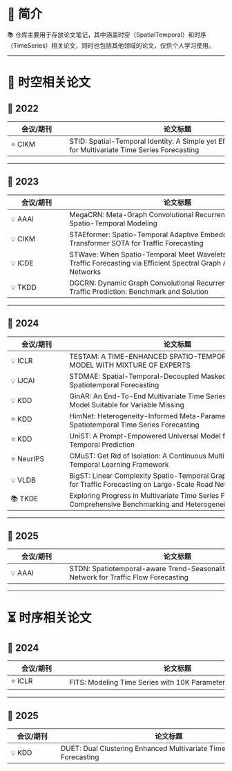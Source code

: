 # 🏰 **简介**  
📚 仓库主要用于存放论文笔记，其中涵盖时空（SpatialTemporal）和时序（TimeSeries）相关论文，同时也包括其他领域的论文，仅供个人学习使用。

---

# 🌌 时空相关论文

## 📅 2022
| <div style="width:120px">会议/期刊 | <div style="width:500px">论文标题 | <div style="width:40px">链接 |
|------------------------------------|------------------------------------|------------------------------|
| ⭐ CIKM                            | <div style="width:500px">STID: Spatial-Temporal Identity: A Simple yet Effective Baseline for Multivariate Time Series Forecasting</div> | [📒](Spatial-Temporal/2022_CIKM_STID.md) |

---

## 📅 2023
| <div style="width:120px">会议/期刊 | <div style="width:500px">论文标题 | <div style="width:40px">链接 |
|------------------------------------|------------------------------------|------------------------------|
| 💡 AAAI                           | <div style="width:500px">MegaCRN: Meta-Graph Convolutional Recurrent Network for Spatio-Temporal Modeling</div> | [📒](Spatial-Temporal/2023_AAAI_MegaCRN.md) |
| 💡 CIKM                           | <div style="width:500px">STAEformer: Spatio-Temporal Adaptive Embedding Makes Vanilla Transformer SOTA for Traffic Forecasting</div> | [📒](Spatial-Temporal/2023_CIKM_STAEformer.md) |
| 💡 ICDE                           | <div style="width:500px">STWave: When Spatio-Temporal Meet Wavelets: Disentangled Traffic Forecasting via Efficient Spectral Graph Attention Networks</div> | [📒](Spatial-Temporal/2023_ICDE_STWave.md) |
| 💡 TKDD                           | <div style="width:500px">DGCRN: Dynamic Graph Convolutional Recurrent Network for Traffic Prediction: Benchmark and Solution</div> | [📒](Spatial-Temporal/2023_TKDD_DGCRN.md) |

---

## 📅 2024
| <div style="width:120px">会议/期刊 | <div style="width:500px">论文标题 | <div style="width:40px">链接 |
|------------------------------------|------------------------------------|------------------------------|
| 💡 ICLR                           | <div style="width:500px">TESTAM: A TIME-ENHANCED SPATIO-TEMPORAL ATTENTION MODEL WITH MIXTURE OF EXPERTS</div> | [📒](Spatial-Temporal/2024_ICLR_TESTAM.md) |
| 💡 IJCAI                          | <div style="width:500px">STDMAE: Spatial-Temporal-Decoupled Masked Pre-training for Spatiotemporal Forecasting</div> | [📒](Spatial-Temporal/2024_IJCAI_STDMAE.md) |
| 💡 KDD                            | <div style="width:500px">GinAR: An End-To-End Multivariate Time Series Forecasting Model Suitable for Variable Missing</div> | [📒](Spatial-Temporal/2024_KDD_GinAR.md) |
| ⭐ KDD                            | <div style="width:500px">HimNet: Heterogeneity-Informed Meta-Parameter Learning for Spatiotemporal Time Series Forecasting</div> | [📒](Spatial-Temporal/2024_KDD_HimNet.md) |
| ⭐ KDD                            | <div style="width:500px">UniST: A Prompt-Empowered Universal Model for Urban Spatio-Temporal Prediction</div> | [📒](Spatial-Temporal/2024_KDD_UniST.md) |
| ⭐ NeurIPS                        | <div style="width:500px">CMuST: Get Rid of Isolation: A Continuous Multi-task Spatio-Temporal Learning Framework</div> | [📒](Spatial-Temporal/2024_NeurIPS_CMuST.md) |
| 💡 VLDB                           | <div style="width:500px">BigST: Linear Complexity Spatio-Temporal Graph Neural Network for Traffic Forecasting on Large-Scale Road Networks</div> | [📒](Spatial-Temporal/2024_VLDB_BigST.md) |
| 📚 TKDE                           | <div style="width:500px">Exploring Progress in Multivariate Time Series Forecasting: Comprehensive Benchmarking and Heterogeneity Analysis</div> | [📒](Spatial-Temporal/2024_TKDE_BasicTS.md) |

---

## 📅 2025
| <div style="width:120px">会议/期刊 | <div style="width:500px">论文标题 | <div style="width:40px">链接 |
|------------------------------------|------------------------------------|------------------------------|
| 💡 AAAI                           | <div style="width:500px">STDN: Spatiotemporal-aware Trend-Seasonality Decomposition Network for Traffic Flow Forecasting</div> | [📒](Spatial-Temporal/2025_AAAI_STDN.md) |

---

# ⏳ 时序相关论文

## 📅 2024
| <div style="width:120px">会议/期刊 | <div style="width:500px">论文标题 | <div style="width:40px">链接 |
|------------------------------------|------------------------------------|------------------------------|
| ⭐ ICLR                           | <div style="width:500px">FITS: Modeling Time Series with 10K Parameters</div> | [📒](Time-Series/2024_ICLR_FITS.md) |

---

## 📅 2025
| <div style="width:100px">会议/期刊 | <div style="width:500px">论文标题 | <div style="width:40px">链接 |
|------------------------------------|------------------------------------|------------------------------|
| 💡 KDD                            | <div style="width:500px">DUET: Dual Clustering Enhanced Multivariate Time Series Forecasting</div> | [📒](Time-Series/2025_KDD_DUET.md) |


